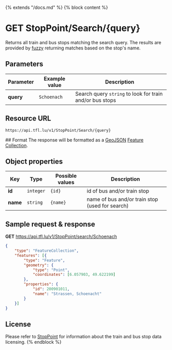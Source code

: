 {% extends "/docs.md" %}
{% block content %}
# GET StopPoint/Search/{query}
Returns all train and bus stops matching the search query. The results are provided by [fuzzy](https://www.npmjs.com/package/fuzzy) returning matches based on the stop's name.

## Parameters
| Parameter         | Example value                   | Description |
| ----------------- | ------------------------------- | ----------- |
| **query** | `Schoenach` | Search query `string` to look for train and/or bus stops |

## Resource URL
    https://api.tfl.lu/v1/StopPoint/Search/{query}

## Format
The response will be formatted as a [GeoJSON](https://en.wikipedia.org/wiki/GeoJSON) [Feature Collection](http://geojson.org/geojson-spec.html#feature-collection-objects).

## Object properties
| Key          | Type      | Possible values | Description |
| ------------ | --------- | --------------- | ----------- |
| **id**       | `integer` | `{id}`          | id of bus and/or train stop |
| **name**     | `string`  | `{name}`        | name of bus and/or train stop (used for search) |

## Sample request & response
**GET** https://api.tfl.lu/v1/StopPoint/search/Schoenach
```json
{
	"type": "FeatureCollection",
	"features": [{
		"type": "Feature",
		"geometry": {
			"type": "Point",
			"coordinates": [6.057903, 49.622199]
		},
		"properties": {
			"id": 200901011,
			"name": "Strassen, Schoenacht"
		}
	}]
}
```

## License
Please refer to [StopPoint](/RESTAPIs/StopPoint.md#license) for information about the train and bus stop data licensing.
{% endblock %}
